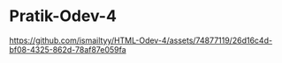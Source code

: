 # Pratik-Odev-4

https://github.com/ismailtyy/HTML-Odev-4/assets/74877119/26d16c4d-bf08-4325-862d-78af87e059fa

